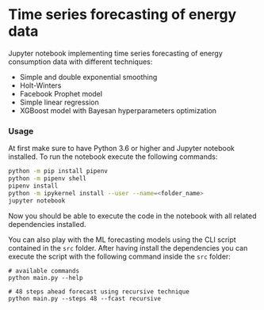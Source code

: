 # Time series forecasting of energy data
 
Jupyter notebook implementing time series forecasting of energy consumption data with different techniques:
* Simple and double exponential smoothing
* Holt-Winters
* Facebook Prophet model
* Simple linear regression
* XGBoost model with Bayesan hyperparameters optimization

### Usage

At first make sure to have Python 3.6 or higher and Jupyter notebook installed. 
To run the notebook execute the following commands:

```bash
python -m pip install pipenv
python -m pipenv shell
pipenv install
python -m ipykernel install --user --name=<folder_name>
jupyter notebook
```

Now you should be able to execute the code in the notebook with all related dependencies installed.

You can also play with the ML forecasting models using the CLI script 
contained in the `src` folder. After having install the dependencies you can execute 
the script with the following command inside the `src` folder:

```
# available commands
python main.py --help

# 48 steps ahead forecast using recursive technique
python main.py --steps 48 --fcast recursive
```
